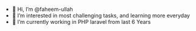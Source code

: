- 👋 Hi, I’m @faheem-ullah
- 👀 I’m interested in most challenging tasks, and learning more everyday
- 🌱 I’m currently working in PHP laravel from last 6 Years

